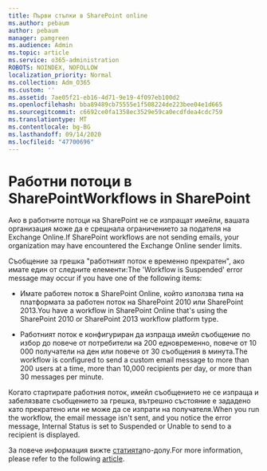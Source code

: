 ```yaml
---
title: Първи стъпки в SharePoint online
ms.author: pebaum
author: pebaum
manager: pamgreen
ms.audience: Admin
ms.topic: article
ms.service: o365-administration
ROBOTS: NOINDEX, NOFOLLOW
localization_priority: Normal
ms.collection: Adm_O365
ms.custom: ''
ms.assetid: 7ae05f21-eb16-4d71-9e19-4f097eb100d2
ms.openlocfilehash: bba89489cb75555e1f508224de223bee04e1d665
ms.sourcegitcommit: c6692ce0fa1358ec3529e59ca0ecdfdea4cdc759
ms.translationtype: MT
ms.contentlocale: bg-BG
ms.lasthandoff: 09/14/2020
ms.locfileid: "47700696"
---
```

# <a name="workflows-in-sharepoint"></a><span data-ttu-id="389e7-102">Работни потоци в SharePoint</span><span class="sxs-lookup"><span data-stu-id="389e7-102">Workflows in SharePoint</span></span>

<span data-ttu-id="389e7-103">Ако в работните потоци на SharePoint не се изпращат имейли, вашата организация може да е срещнала ограничението за подателя на Exchange Online.</span><span class="sxs-lookup"><span data-stu-id="389e7-103">If SharePoint workflows are not sending emails, your organization may have encountered the Exchange Online sender limits.</span></span>

<span data-ttu-id="389e7-104">Съобщение за грешка "работният поток е временно прекратен", ако имате един от следните елементи:</span><span class="sxs-lookup"><span data-stu-id="389e7-104">The 'Workflow is Suspended' error message may occur if you have one of the following items:</span></span>

- <span data-ttu-id="389e7-105">Имате работен поток в SharePoint Online, който използва типа на платформата за работен поток на SharePoint 2010 или SharePoint 2013.</span><span class="sxs-lookup"><span data-stu-id="389e7-105">You have a workflow in SharePoint Online that's using the SharePoint 2010 or SharePoint 2013 workflow platform type.</span></span>

- <span data-ttu-id="389e7-106">Работният поток е конфигуриран да изпраща имейл съобщение по избор до повече от потребители на 200 едновременно, повече от 10 000 получатели на ден или повече от 30 съобщения в минута.</span><span class="sxs-lookup"><span data-stu-id="389e7-106">The workflow is configured to send a custom email message to more than 200 users at a time, more than 10,000 recipients per day, or more than 30 messages per minute.</span></span>

<span data-ttu-id="389e7-107">Когато стартирате работния поток, имейл съобщението не се изпраща и забелязвате съобщението за грешка, вътрешно състояние е зададено като прекратено или не може да се изпрати на получателя.</span><span class="sxs-lookup"><span data-stu-id="389e7-107">When you run the workflow, the email message isn't sent, and you notice the error message, Internal Status is set to Suspended or Unable to send to a recipient is displayed.</span></span>

<span data-ttu-id="389e7-108">За повече информация вижте [статията](https://docs.microsoft.com/sharepoint/support/workflows/configured-workflow-fails-running)по-долу.</span><span class="sxs-lookup"><span data-stu-id="389e7-108">For more information, please refer to the following [article](https://docs.microsoft.com/sharepoint/support/workflows/configured-workflow-fails-running).</span></span>

